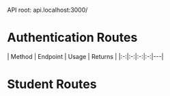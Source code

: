 API root: api.localhost:3000/

# Authentication Routes #

| Method | Endpoint | Usage  | Returns |
|:-:|:-:|:-:|:-:|---|


# Student Routes #